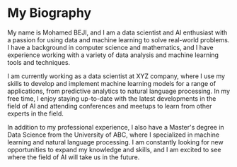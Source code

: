 # My Biography

My name is Mohamed BEJI, and I am a data scientist and AI enthusiast with a passion for using data and machine learning to solve real-world problems. I have a background in computer science and mathematics, and I have experience working with a variety of data analysis and machine learning tools and techniques.

I am currently working as a data scientist at XYZ company, where I use my skills to develop and implement machine learning models for a range of applications, from predictive analytics to natural language processing. In my free time, I enjoy staying up-to-date with the latest developments in the field of AI and attending conferences and meetups to learn from other experts in the field.

In addition to my professional experience, I also have a Master's degree in Data Science from the University of ABC, where I specialized in machine learning and natural language processing. I am constantly looking for new opportunities to expand my knowledge and skills, and I am excited to see where the field of AI will take us in the future.
